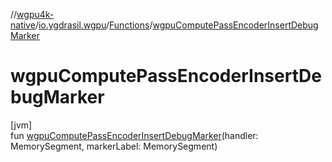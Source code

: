 //[wgpu4k-native](../../../index.md)/[io.ygdrasil.wgpu](../index.md)/[Functions](index.md)/[wgpuComputePassEncoderInsertDebugMarker](wgpu-compute-pass-encoder-insert-debug-marker.md)

# wgpuComputePassEncoderInsertDebugMarker

[jvm]\
fun [wgpuComputePassEncoderInsertDebugMarker](wgpu-compute-pass-encoder-insert-debug-marker.md)(handler: MemorySegment, markerLabel: MemorySegment)